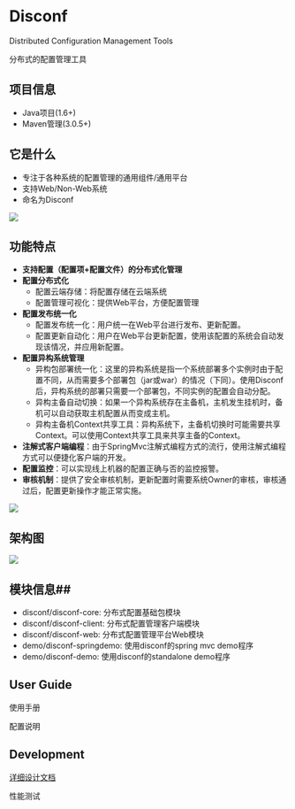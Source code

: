Disconf
=======

Distributed Configuration Management Tools 

分布式的配置管理工具

## 项目信息 ##

- Java项目(1.6+)
- Maven管理(3.0.5+)

## 它是什么 ##

- 专注于各种系统的配置管理的通用组件/通用平台
- 支持Web/Non-Web系统
- 命名为Disconf

![](http://ww3.sinaimg.cn/bmiddle/60c9620fgw1eh35zjqpz3j20pt0iz75z.jpg)

## 功能特点 ##

- **支持配置（配置项+配置文件）的分布式化管理**
- **配置分布式化**
    - 配置云端存储：将配置存储在云端系统
    - 配置管理可视化：提供Web平台，方便配置管理
- **配置发布统一化**
    - 配置发布统一化：用户统一在Web平台进行发布、更新配置。
    - 配置更新自动化：用户在Web平台更新配置，使用该配置的系统会自动发现该情况，并应用新配置。
- **配置异构系统管理**
    - 异构包部署统一化：这里的异构系统是指一个系统部署多个实例时由于配置不同，从而需要多个部署包（jar或war）的情况（下同）。使用Disconf后，异构系统的部署只需要一个部署包，不同实例的配置会自动分配。
    - 异构主备自动切换：如果一个异构系统存在主备机，主机发生挂机时，备机可以自动获取主机配置从而变成主机。
    - 异构主备机Context共享工具：异构系统下，主备机切换时可能需要共享Context。可以使用Context共享工具来共享主备的Context。
- **注解式客户端编程**：由于SpringMvc注解式编程方式的流行，使用注解式编程方式可以便捷化客户端的开发。
- **配置监控**：可以实现线上机器的配置正确与否的监控报警。
- **审核机制**：提供了安全审核机制，更新配置时需要系统Owner的审核，审核通过后，配置更新操作才能正常实施。

![](http://ww1.sinaimg.cn/bmiddle/60c9620fgw1eh35wehylyj20pt0iz75z.jpg)

## 架构图  ##

![](http://ww2.sinaimg.cn/bmiddle/60c9620fgw1eh35wh9w55j20b108d0th.jpg)

## 模块信息##

- disconf/disconf-core: 分布式配置基础包模块
- disconf/disconf-client: 分布式配置管理客户端模块
- disconf/disconf-web: 分布式配置管理平台Web模块
- demo/disconf-springdemo: 使用disconf的spring mvc demo程序
- demo/disconf-demo: 使用disconf的standalone demo程序

## User Guide ##

使用手册

配置说明

## Development ##

[详细设计文档](https://github.com/knightliao/disconf/wiki/design)

性能测试

